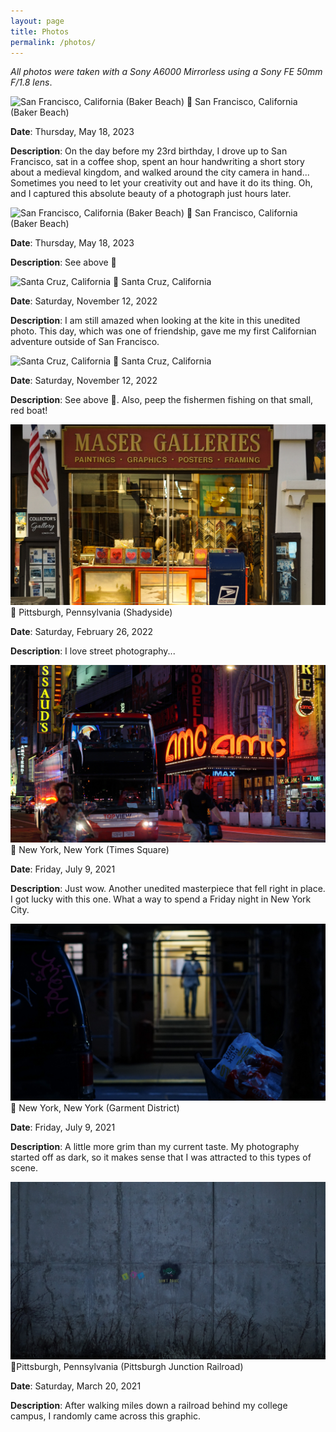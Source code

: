 ```yaml
---
layout: page
title: Photos
permalink: /photos/
---
```

*All photos were taken with a Sony A6000 Mirrorless using a Sony FE 50mm F/1.8 lens*.

![San Francisco, California (Baker Beach)](/images/baker-beach-bridge.jpg)
📍 San Francisco, California (Baker Beach)

**Date**: Thursday, May 18, 2023

**Description**: On the day before my 23rd birthday, I drove up to San Francisco, sat in a coffee shop, spent an hour handwriting a short story about a medieval kingdom, and walked around the city camera in hand... Sometimes you need to let your creativity out and have it do its thing. Oh, and I captured this absolute beauty of a photograph just hours later.


![San Francisco, California (Baker Beach)](/images/baker-beach-north-bay.jpg)
📍 San Francisco, California (Baker Beach)

**Date**: Thursday, May 18, 2023

**Description**: See above 🙂


![Santa Cruz, California](/images/santa-cruz-kite.jpg)
📍 Santa Cruz, California

**Date**: Saturday, November 12, 2022

**Description**: I am still amazed when looking at the kite in this unedited photo. This day, which was one of friendship, gave me my first Californian adventure outside of San Francisco.


![Santa Cruz, California](/images/santa-cruz-pacific-ocean.jpg)
📍 Santa Cruz, California

**Date**: Saturday, November 12, 2022

**Description**: See above 🙂. Also, peep the fishermen fishing on that small, red boat!


![Pittsburgh, Pennsylvania (Shadyside)](/images/shadyside-pittsburgh.jpg)
📍 Pittsburgh, Pennsylvania (Shadyside)

**Date**: Saturday, February 26, 2022

**Description**: I love street photography...


![New York, New York (Times Square)](/images/times-square-amc.jpg)
📍 New York, New York (Times Square)

**Date**: Friday, July 9, 2021

**Description**: Just wow. Another unedited masterpiece that fell right in place. I got lucky with this one. What a way to spend a Friday night in New York City.


![New York, New York (Manhattan)](/images/man-new-york.jpg)
📍 New York, New York (Garment District)

**Date**: Friday, July 9, 2021

**Description**: A little more grim than my current taste. My photography started off as dark, so it makes sense that I was attracted to this types of scene.


![Pittsburgh, Pennsylvania (Pittsburgh Junction Railroad)](/images/railroad.jpg)
📍Pittsburgh, Pennsylvania (Pittsburgh Junction Railroad)

**Date**: Saturday, March 20, 2021

**Description**: After walking miles down a railroad behind my college campus, I randomly came across this graphic.
